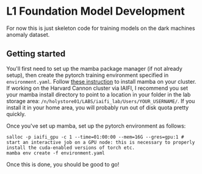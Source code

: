 # L1 Foundation Model Development

For now this is just skeleton code for training models on the dark machines anomaly dataset.

## Getting started
You'll first need to set up the mamba package manager (if not already setup), then create the pytorch training environment specified in `environment.yaml`. Follow [these instruction](https://mamba.readthedocs.io/en/latest/installation/mamba-installation.html) to install mamba on your cluster. If working on the Harvard Cannon cluster via IAIFI, I recommend you set your mamba install directory to point to a location in your folder in the lab storage area: `/n/holystore01/LABS/iaifi_lab/Users/YOUR_USERNAME/`. If you install it in your home area, you will probably run out of disk quota pretty quickly.

Once you've set up mamba, set up the pytorch environment as follows:
```
salloc -p iaifi_gpu -c 1 --time=01:00:00 --mem=16G --gres=gpu:1 # start an interactive job on a GPU node: this is necessary to properly install the cuda-enabled versions of torch etc.
mamba env create -f environment.yaml
```
Once this is done, you should be good to go!